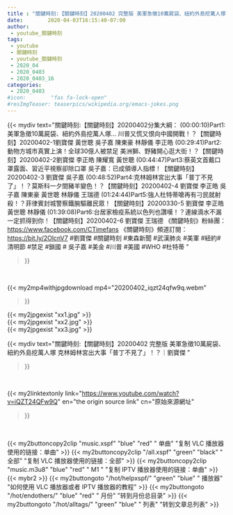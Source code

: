 ```yaml
---
title : "關鍵時刻:【關鍵時刻】20200402 完整版 美軍急徵10萬屍袋、紐約外島挖萬人塚 克林姆林宮出大事「普丁不見了」！？｜劉寶傑 "
date:        2020-04-03T16:15:40-07:00
author:
 - youtube_關鍵時刻
tags:
 - youtube
 - 關鍵時刻
 - youtube_關鍵時刻
 - 2020_04
 - 2020_0403
 - 2020_0403_16
categories:
 - 2020_0403
#icon:        "fas fa-lock-open"
#resImgTeaser: teaserpics/wikipedia.org/emacs-jokes.png
---
```







{{< mydiv text="關鍵時刻:【關鍵時刻】20200402分集大綱：  (00:00:10)Part1:美軍急徵10萬屍袋、紐約外島挖萬人塚… 川普又慌又恨向中國開戰！？【關鍵時刻】20200402-1劉寶傑 黃世聰 吳子嘉 陳東豪 林靜儀 李正皓  (00:29:41)Part2:動物方城市真實上演！全球30億人被禁足 美洲獅、野豬開心逛大街！？【關鍵時刻】20200402-2劉寶傑 李正皓 陳耀寬 黃世聰  (00:44:47)Part3:蔡英文首戴口罩露面、習近平視察卻除口罩 吳子嘉：已成領導人指標！【關鍵時刻】20200402-3 劉寶傑 吳子嘉  (00:48:52)Part4:克林姆林宮出大事「普丁不見了」！？莫斯科一夕間豬羊變色！？【關鍵時刻】20200402-4 劉寶傑 李正皓 吳子嘉 陳東豪 黃世聰 林靜儀 王瑞德  (01:24:44)Part5:強人杜特蒂嗆再有刁民就射殺！？菲律賓封城警察鐵腕驅離民眾！【關鍵時刻】20200330-5 劉寶傑 李正皓 黃世聰 林靜儀  (01:39:08)Part6:台居家檢疫系統以色列也讚嘆！？連線滴水不漏一定抓得到你！【關鍵時刻】20200402-6 劉寶傑 王瑞德  《關鍵時刻》粉絲團：https://www.facebook.com/CTimefans 《關鍵時刻》頻道訂閱：https://bit.ly/2OlcnV7  #劉寶傑 #關鍵時刻 #東森新聞 #武漢肺炎 #美軍 #紐約#清明節 #禁足 #鎖國 # 吳子嘉 #美金 #川普 #美國 #WHO #杜特蒂 "
>}}
<br>


{{< my2mp4withjpgdownload mp4="20200402_iqzt24qfw9q.webm"
>}}

{{< my2jpgexist "xx1.jpg" >}}<br>
{{< my2jpgexist "xx2.jpg" >}}<br>
{{< my2jpgexist "xx3.jpg" >}}<br>



{{< mydiv text="關鍵時刻:【關鍵時刻】20200402 完整版 美軍急徵10萬屍袋、紐約外島挖萬人塚 克林姆林宮出大事「普丁不見了」！？｜劉寶傑 "
>}}
<br>

{{< my2linktextonly link="https://www.youtube.com/watch?v=iQZT24QFw9Q"
en="the origin source link" cn="原始來源網址"
>}}


<br>


{{< my2buttoncopy2clip "music.xspf"        "blue"   "red"    " 单曲"  "复制 VLC 播放器使用的链接：单曲" >}} {{< my2buttoncopy2clip "/all.xspf"         "green"  "black"  " 全部"  "复制 VLC 播放器使用的链接：全部" >}} {{< my2buttoncopy2clip "music.m3u8"        "blue"   "red"    " M1 "    "复制 IPTV 播放器使用的链接：单曲" >}} {{< mybr2 >}} {{< my2buttongoto      "/hot/helpxspf/"    "green"  "blue"   " 播放器" "如何使用 VLC 播放器或者 IPTV 播放器的教程" >}} {{< my2buttongoto      "/hot/endothers/"   "blue"   "red"    " 月份"   "转到月份总目录" >}} {{< my2buttongoto      "/hot/alltags/"     "green"  "blue"   " 列表"   "转到文章总列表" >}} 
